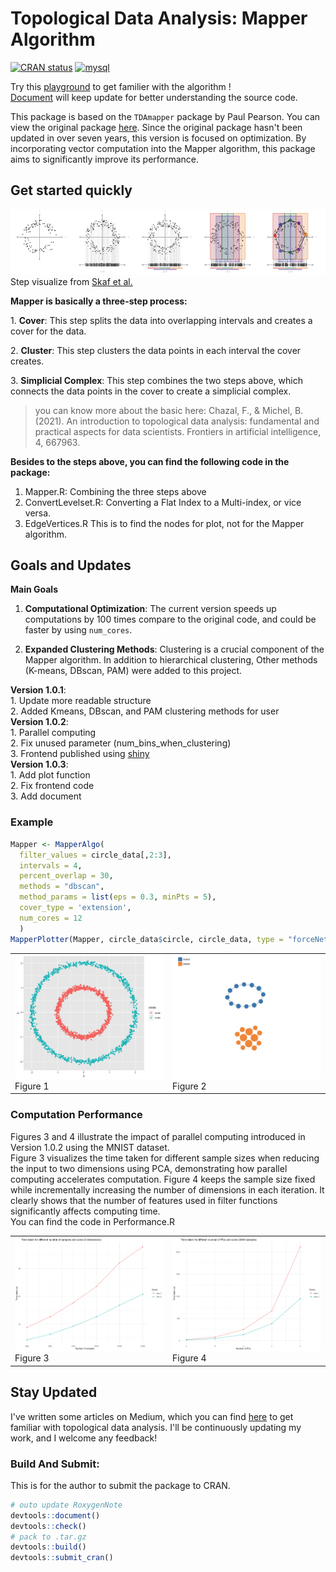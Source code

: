 # Topological Data Analysis: Mapper Algorithm
<!-- badges: start -->
[![CRAN status](https://www.r-pkg.org/badges/version/MapperAlgo)](https://cran.r-project.org/package=MapperAlgo)
<a href="https://CRAN.R-project.org/package=MapperAlgo" target="_blank" rel="noreferrer"> <img src="https://cranlogs.r-pkg.org/badges/grand-total/MapperAlgo" alt="mysql" width="100" height="20"/> </a> 
<!-- badges: end -->

Try this [playground](https://tf3q5u-0-0.shinyapps.io/mapperalgo/) to get familier with the algorithm !<br/>
[Document](https://www.notion.so/MapperAlgo-21875012ce1a80b088dfc4a9ab263b02?source=copy_link) will keep update for better understanding the source code.

This package is based on the `TDAmapper` package by Paul Pearson. You can view the original package [here](https://github.com/paultpearson/TDAmapper). Since the original package hasn't been updated in over seven years, this version is focused on optimization. By incorporating vector computation into the Mapper algorithm, this package aims to significantly improve its performance.

## Get started quickly

![Mapper](man/figures/mapper.png) Step visualize from [Skaf et al.](https://doi.org/10.1016/j.jbi.2022.104082)

**Mapper is basically a three-step process:**

1\. **Cover**: This step splits the data into overlapping intervals and creates a cover for the data.

2\. **Cluster**: This step clusters the data points in each interval the cover creates.

3\. **Simplicial Complex**: This step combines the two steps above, which connects the data points in the cover to create a simplicial complex.

> you can know more about the basic here: Chazal, F., & Michel, B. (2021). An introduction to topological data analysis: fundamental and practical aspects for data scientists. Frontiers in artificial intelligence, 4, 667963.

**Besides to the steps above, you can find the following code in the package:**

1.  Mapper.R: Combining the three steps above
2.  ConvertLevelset.R: Converting a Flat Index to a Multi-index, or vice versa.
3.  EdgeVertices.R This is to find the nodes for plot, not for the Mapper algorithm.

## Goals and Updates

**Main Goals**
1.  **Computational Optimization**: The current version speeds up computations by 100 times compare to the original code, 
and could be faster by using `num_cores`.

2.  **Expanded Clustering Methods**: Clustering is a crucial component of the Mapper algorithm. 
In addition to hierarchical clustering, Other methods (K-means, DBscan, PAM) were added to this project.

**Version 1.0.1**: <br/>1. Update more readable structure <br/>2. Added Kmeans, DBscan, and PAM clustering methods for user <br/>
**Version 1.0.2**: <br/>1. Parallel computing <br/>2. Fix unused parameter (num_bins_when_clustering) <br/>3. Frontend published using [shiny](https://shiny.posit.co/) <br/>
**Version 1.0.3**: <br/>1. Add plot function <br/>2. Fix frontend code <br>3. Add document

### Example

``` r
Mapper <- MapperAlgo(
  filter_values = circle_data[,2:3],
  intervals = 4,
  percent_overlap = 30, 
  methods = "dbscan",
  method_params = list(eps = 0.3, minPts = 5),
  cover_type = 'extension',
  num_cores = 12
  )
MapperPlotter(Mapper, circle_data$circle, circle_data, type = "forceNetwork")
```

<table>
  <tr>
    <td><img src="man/figures/Circle.png" alt="Circle" width="500"/><br/>Figure 1</td>
    <td><img src="man/figures/CircleMapper.png" alt="CircleMapper" width="500"/><br/>Figure 2</td>
  </tr>
</table>

### Computation Performance
Figures 3 and 4 illustrate the impact of parallel computing introduced in Version 1.0.2 using the MNIST dataset. <br/>
Figure 3 visualizes the time taken for different sample sizes when reducing the input to two dimensions using PCA, 
demonstrating how parallel computing accelerates computation.
Figure 4 keeps the sample size fixed while incrementally increasing the number of dimensions in each iteration. 
It clearly shows that the number of features used in filter functions significantly affects computing time.<br/>
You can find the code in Performance.R
<table>
  <tr>
    <td><img src="man/figures/Performance1.png" alt="Circle" width="500"/><br/>Figure 3</td>
    <td><img src="man/figures/Performance2.png" alt="CircleMapper" width="500"/><br/>Figure 4</td>
  </tr>
</table>

## Stay Updated

I've written some articles on Medium, which you can find [here](https://medium.com/@kennywang2003) to get familiar with topological data analysis. I'll be continuously updating my work, and I welcome any feedback!

### Build And Submit:

This is for the author to submit the package to CRAN.

``` r
# outo update RoxygenNote
devtools::document()
devtools::check()
# pack to .tar.gz
devtools::build()
devtools::submit_cran()
```
